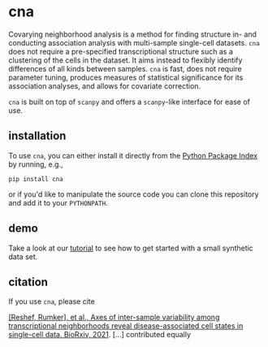 # cna
Covarying neighborhood analysis is a method for finding structure in- and conducting association analysis with multi-sample single-cell datasets. `cna` does not require a pre-specified transcriptional structure such as a clustering of the cells in the dataset. It aims instead to flexibly identify differences of all kinds between samples. `cna` is fast, does not require parameter tuning, produces measures of statistical significance for its association analyses, and allows for covariate correction.

`cna` is built on top of `scanpy` and offers a `scanpy`-like interface for ease of use.

## installation
To use `cna`, you can either install it directly from the [Python Package Index](https://pypi.org/) by running, e.g.,

`pip install cna`

or if you'd like to manipulate the source code you can clone this repository and add it to your `PYTHONPATH`.

## demo
Take a look at our [tutorial](https://nbviewer.jupyter.org/github/yakirr/cna/blob/master/demo/demo.ipynb) to see how to get started with a small synthetic data set.

## citation
If you use `cna`, please cite

[\[Reshef, Rumker\], et al., Axes of inter-sample variability among transcriptional neighborhoods reveal disease-associated cell states in single-cell data. BioRxiv, 2021](https://www.biorxiv.org/content/10.1101/2021.04.19.440534v1). \[...\] contributed equally
